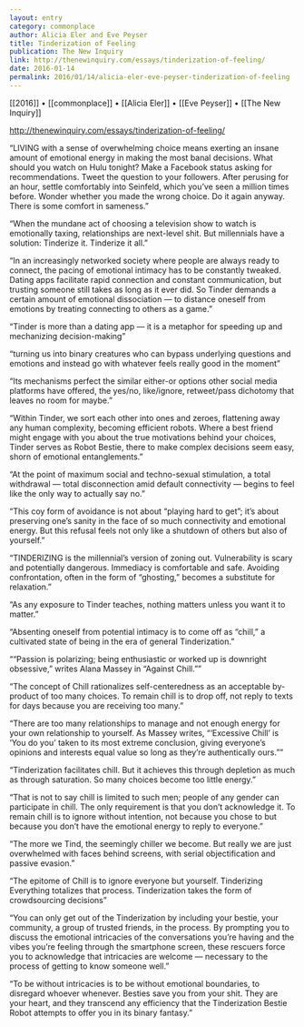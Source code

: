 ```yaml
---
layout: entry
category: commonplace
author: Alicia Eler and Eve Peyser
title: Tinderization of Feeling
publication: The New Inquiry
link: http://thenewinquiry.com/essays/tinderization-of-feeling/
date: 2016-01-14
permalink: 2016/01/14/alicia-eler-eve-peyser-tinderization-of-feeling
---
```


[[2016]] • [[commonplace]] • [[Alicia Eler]] • [[Eve Peyser]] • [[The New Inquiry]]

http://thenewinquiry.com/essays/tinderization-of-feeling/

“LIVING with a sense of overwhelming choice means exerting an insane amount of emotional energy in making the most banal decisions. What should you watch on Hulu tonight? Make a Facebook status asking for recommendations. Tweet the question to your followers. After perusing for an hour, settle comfortably into Seinfeld, which you’ve seen a million times before. Wonder whether you made the wrong choice. Do it again anyway. There is some comfort in sameness.”

“When the mundane act of choosing a television show to watch is emotionally taxing, relationships are next-level shit. But millennials have a solution: Tinderize it. Tinderize it all.”

“In an increasingly networked society where people are always ready to connect, the pacing of emotional intimacy has to be constantly tweaked. Dating apps facilitate rapid connection and constant communication, but trusting someone still takes as long as it ever did. So Tinder demands a certain amount of emotional dissociation — to distance oneself from emotions by treating connecting to others as a game.”

“Tinder is more than a dating app — it is a metaphor for speeding up and mechanizing decision-making”

“turning us into binary creatures who can bypass underlying questions and emotions and instead go with whatever feels really good in the moment”

“Its mechanisms perfect the similar either-or options other social media platforms have offered, the yes/no, like/ignore, retweet/pass dichotomy that leaves no room for maybe.”

“Within Tinder, we sort each other into ones and zeroes, flattening away any human complexity, becoming efficient robots. Where a best friend might engage with you about the true motivations behind your choices, Tinder serves as Robot Bestie, there to make complex decisions seem easy, shorn of emotional entanglements.”

“At the point of maximum social and techno-sexual stimulation, a total withdrawal — total disconnection amid default connectivity — begins to feel like the only way to actually say no.”

“This coy form of avoidance is not about “playing hard to get”; it’s about preserving one’s sanity in the face of so much connectivity and emotional energy. But this refusal feels not only like a shutdown of others but also of yourself.”

“TINDERIZING is the millennial’s version of zoning out. Vulnerability is scary and potentially dangerous. Immediacy is comfortable and safe. Avoiding confrontation, often in the form of “ghosting,” becomes a substitute for relaxation.”

“As any exposure to Tinder teaches, nothing matters unless you want it to matter.”

“Absenting oneself from potential intimacy is to come off as “chill,” a cultivated state of being in the era of general Tinderization.”

““Passion is polarizing; being enthusiastic or worked up is downright obsessive,” writes Alana Massey in “Against Chill.””

“The concept of Chill rationalizes self-centeredness as an acceptable by-product of too many choices. To remain chill is to drop off, not reply to texts for days because you are receiving too many.”

“There are too many relationships to manage and not enough energy for your own relationship to yourself. As Massey writes, “‘Excessive Chill’ is ‘You do you’ taken to its most extreme conclusion, giving everyone’s opinions and interests equal value so long as they’re authentically ours.””

“Tinderization facilitates chill. But it achieves this through depletion as much as through saturation. So many choices become too little energy.”

“That is not to say chill is limited to such men; people of any gender can participate in chill. The only requirement is that you don’t acknowledge it. To remain chill is to ignore without intention, not because you chose to but because you don’t have the emotional energy to reply to everyone.”

“The more we Tind, the seemingly chiller we become. But really we are just overwhelmed with faces behind screens, with serial objectification and passive evasion.”

“The epitome of Chill is to ignore everyone but yourself. Tinderizing Everything totalizes that process. Tinderization takes the form of crowdsourcing decisions”

“You can only get out of the Tinderization by including your bestie, your community, a group of trusted friends, in the process. By prompting you to discuss the emotional intricacies of the conversations you’re having and the vibes you’re feeling through the smartphone screen, these rescuers force you to acknowledge that intricacies are welcome — necessary to the process of getting to know someone well.”

“To be without intricacies is to be without emotional boundaries, to disregard whoever whenever. Besties save you from your shit. They are your heart, and they transcend any efficiency that the Tinderization Bestie Robot attempts to offer you in its binary fantasy.”
